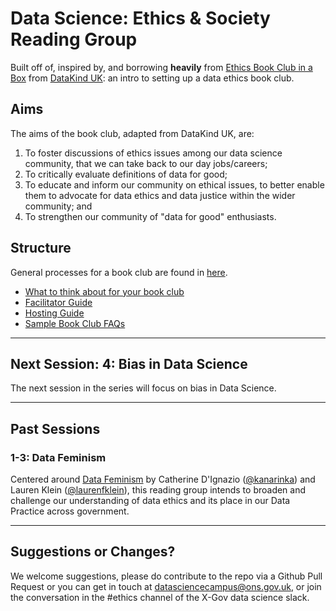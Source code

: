 # Data Science: Ethics & Society Reading Group

Built off of, inspired by, and borrowing **heavily** from [Ethics Book Club in a
Box](https://github.com/DataKind-UK/data-ethics-book-club-in-a-box) from
[DataKind UK](https://datakind.org.uk/): an intro to setting up a data ethics book club.

## Aims


The aims of the book club, adapted from DataKind UK, are:

1.  To foster discussions of ethics issues among our data science
    community, that we can take back to our day jobs/careers;
2.  To critically evaluate definitions of data for good;
3.  To educate and inform our community on ethical issues, to better
    enable them to advocate for data ethics and data justice within the wider community; and
4.  To strengthen our community of "data for good" enthusiasts.

## Structure

General processes for a book club are found in [here](/process_guides).

  - [What to think about for your book
    club](/process_guides/What-you-need-for-your-book-club.md)
  - [Facilitator Guide](/process_guides/Facilitator-Guide.md)
  - [Hosting Guide](/process_guides/Hosting-Guide.md)
  - [Sample Book Club FAQs](/process_guides/Sample-Book-Club-FAQs.md)

---

## Next Session: 4: Bias in Data Science

The next session in the series will focus on bias in Data Science. 

---

## Past Sessions

### 1-3: Data Feminism

Centered around [Data Feminism](https://data-feminism.mitpress.mit.edu/) by
Catherine D'Ignazio ([@kanarinka](https://twitter.com/kanarinka)) and Lauren Klein ([@laurenfklein](https://twitter.com/laurenfklein)), this reading group intends to broaden and
challenge our understanding of data ethics and its place in our Data Practice across government. 

---


## Suggestions or Changes?

We welcome suggestions, please do contribute to the repo via a Github Pull Request or you can
get in touch at
[datasciencecampus@ons.gov.uk](mailto:datasciencecampus@ons.gov.uk), or join the
conversation in the #ethics channel of the X-Gov data science slack.


